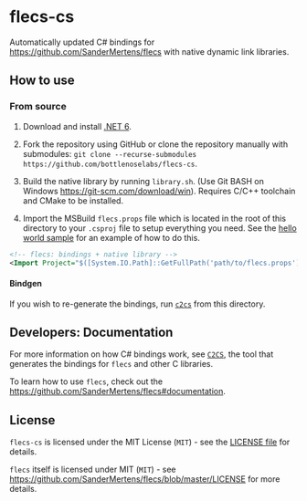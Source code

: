 # flecs-cs

Automatically updated C# bindings for https://github.com/SanderMertens/flecs with native dynamic link libraries.

## How to use

### From source

1. Download and install [.NET 6](https://dotnet.microsoft.com/download).
2. Fork the repository using GitHub or clone the repository manually with submodules: `git clone --recurse-submodules https://github.com/bottlenoselabs/flecs-cs`.

3. Build the native library by running `library.sh`. (Use Git BASH on Windows https://git-scm.com/download/win). Requires C/C++ toolchain and CMake to be installed.
4. Import the MSBuild `flecs.props` file which is located in the root of this directory to your `.csproj` file to setup everything you need. See the [hello world sample](src\cs\samples\flecs-01_hello_world\flecs-01_hello_world.csproj) for an example of how to do this.
```xml
<!-- flecs: bindings + native library -->
<Import Project="$([System.IO.Path]::GetFullPath('path/to/flecs.props'))" />
```

#### Bindgen

If you wish to re-generate the bindings, run [`c2cs`](https://github.com/lithiumtoast/c2cs) from this directory.

## Developers: Documentation

For more information on how C# bindings work, see [`C2CS`](https://github.com/lithiumtoast/c2cs), the tool that generates the bindings for `flecs` and other C libraries.

To learn how to use `flecs`, check out the https://github.com/SanderMertens/flecs#documentation.

## License

`flecs-cs` is licensed under the MIT License (`MIT`) - see the [LICENSE file](LICENSE) for details.

`flecs` itself is licensed under MIT (`MIT`) - see https://github.com/SanderMertens/flecs/blob/master/LICENSE for more details.
